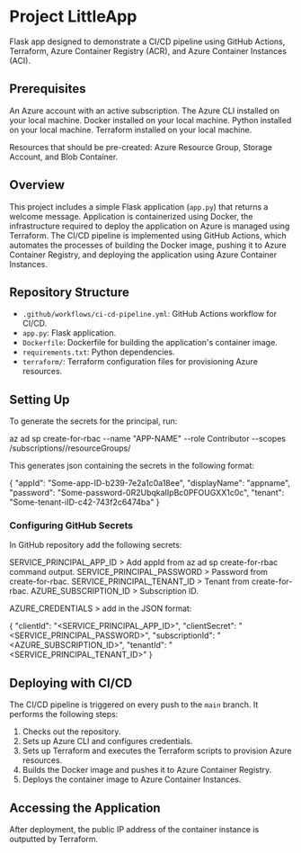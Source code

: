 
# Project LittleApp

Flask app designed to demonstrate a CI/CD pipeline using GitHub Actions, Terraform, Azure Container Registry (ACR), and Azure Container Instances (ACI).

## Prerequisites

An Azure account with an active subscription.
The Azure CLI installed on your local machine.
Docker installed on your local machine.
Python installed on your local machine.
Terraform installed on your local machine.

Resources that should be pre-created: Azure Resource Group, Storage Account, and Blob Container.

## Overview

This project includes a simple Flask application (`app.py`) that returns a welcome message. Application is containerized using Docker, the infrastructure required to deploy the application on Azure is managed using Terraform. The CI/CD pipeline is implemented using GitHub Actions, which automates the processes of building the Docker image, pushing it to Azure Container Registry, and deploying the application using Azure Container Instances.

## Repository Structure

- `.github/workflows/ci-cd-pipeline.yml`: GitHub Actions workflow for CI/CD.
- `app.py`: Flask application.
- `Dockerfile`: Dockerfile for building the application's container image.
- `requirements.txt`: Python dependencies.
- `terraform/`:  Terraform configuration files for provisioning Azure resources.

## Setting Up

To generate the secrets for the principal, run:

az ad sp create-for-rbac --name "APP-NAME" --role Contributor --scopes /subscriptions/<subscriuption ID>/resourceGroups/<resourceGroups ID>

This generates json containing the secrets in the following format:

{
  "appId": "Some-app-ID-b239-7e2a1c0a18ee",
  "displayName": "appname",
  "password": "Some-password-0R2UbqkaIIpBc0PFOUGXX1c0c",
  "tenant": "Some-tenant-iID-c42-743f2c6474ba"
}

### Configuring GitHub Secrets

In GitHub repository add the following secrets:

SERVICE_PRINCIPAL_APP_ID > Add appId from az ad sp create-for-rbac command output.
SERVICE_PRINCIPAL_PASSWORD > Password from create-for-rbac.
SERVICE_PRINCIPAL_TENANT_ID > Tenant from create-for-rbac.
AZURE_SUBSCRIPTION_ID > Subscription ID.

AZURE_CREDENTIALS > add in the JSON format: 

{
  "clientId": "<SERVICE_PRINCIPAL_APP_ID>",
  "clientSecret": "<SERVICE_PRINCIPAL_PASSWORD>",
  "subscriptionId": "<AZURE_SUBSCRIPTION_ID>",
  "tenantId": "<SERVICE_PRINCIPAL_TENANT_ID>"
}

## Deploying with CI/CD

The CI/CD pipeline is triggered on every push to the `main` branch. It performs the following steps:

1. Checks out the repository.
2. Sets up Azure CLI and configures credentials.
3. Sets up Terraform and executes the Terraform scripts to provision Azure resources.
4. Builds the Docker image and pushes it to Azure Container Registry.
5. Deploys the container image to Azure Container Instances.

## Accessing the Application

After deployment, the public IP address of the container instance is outputted by Terraform. 